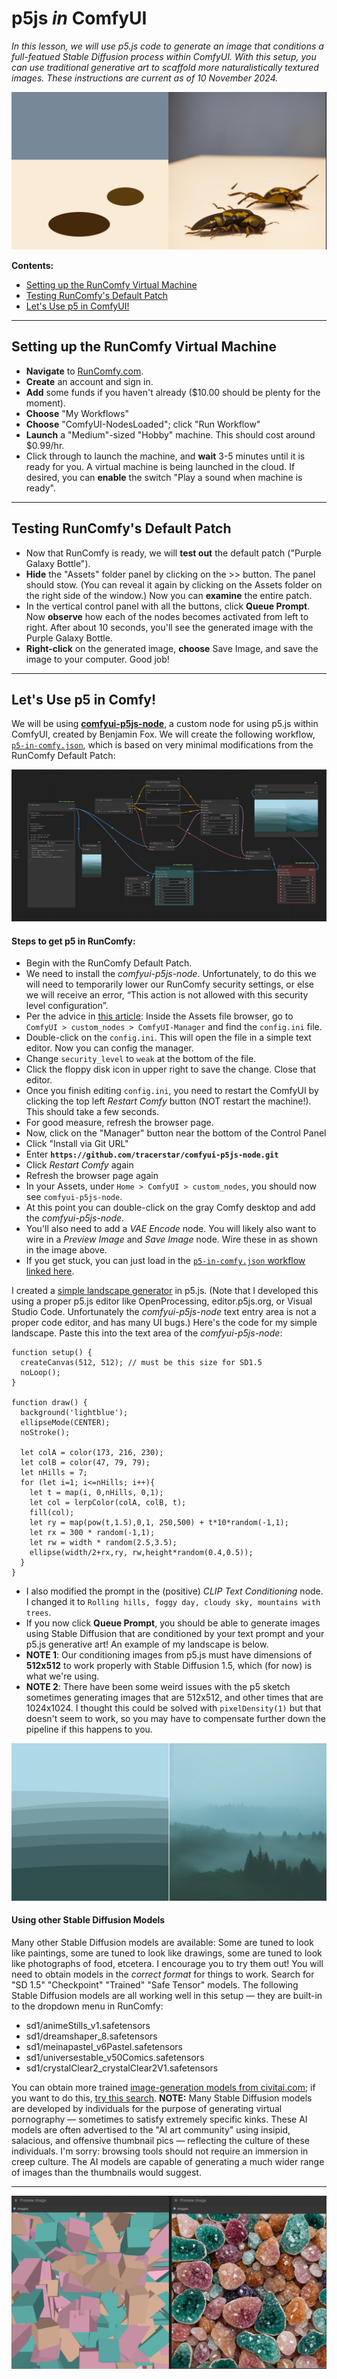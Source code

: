 
# p5js *in* ComfyUI

*In this lesson, we will use p5.js code to generate an image that conditions a full-featued Stable Diffusion process within ComfyUI. With this setup, you can use traditional generative art to scaffold more naturalistically textured images. These instructions are current as of 10 November 2024.*

![results.png](images/results.png)

**Contents:** 

* [Setting up the RunComfy Virtual Machine](#setting-up-the-runcomfy-virtual-machine)
* [Testing RunComfy's Default Patch](#testing-runcomfys-default-patch)
* [Let's Use p5 in ComfyUI!](#lets-use-p5-in-comfyui)

---


## Setting up the RunComfy Virtual Machine

* **Navigate** to [RunComfy.com](https://www.runcomfy.com/). 
* **Create** an account and sign in. 
* **Add** some funds if you haven't already ($10.00 should be plenty for the moment).
* **Choose** "My Workflows" 
* **Choose** "ComfyUI-NodesLoaded"; click "Run Workflow"
* **Launch** a "Medium"-sized "Hobby" machine. This should cost around $0.99/hr.
* Click through to launch the machine, and **wait** 3-5 minutes until it is ready for you. A virtual machine is being launched in the cloud. If desired, you can **enable** the switch "Play a sound when machine is ready".

---

## Testing RunComfy's Default Patch

* Now that RunComfy is ready, we will **test out** the default patch ("Purple Galaxy Bottle").
* **Hide** the "Assets" folder panel by clicking on the >> button. The panel should stow. (You can reveal it again by clicking on the Assets folder on the right side of the window.) Now you can **examine** the entire patch. 
* In the vertical control panel with all the buttons, click **Queue Prompt**. Now **observe** how each of the nodes becomes activated from left to right. After about 10 seconds, you'll see the generated image with the Purple Galaxy Bottle.
* **Right-click** on the generated image, **choose** Save Image, and save the image to your computer. Good job!

--- 

## Let's Use p5 in Comfy!

We will be using [**comfyui-p5js-node**](https://github.com/tracerstar/comfyui-p5js-node), a custom node for using p5.js within ComfyUI, created by Benjamin Fox. We will create the following workflow, [`p5-in-comfy.json`](workflows/p5-in-comfy.json), which is based on very minimal modifications from the RunComfy Default Patch:

![p5-in-comfy.png](workflows/p5-in-comfy.png)

#### Steps to get p5 in RunComfy:

* Begin with the RunComfy Default Patch. 
* We need to install the *comfyui-p5js-node*. Unfortunately, to do this we will need to temporarily lower our RunComfy security settings, or else we will receive an error, “This action is not allowed with this security level configuration”. 
* Per the advice in [this article](https://comfyui-guides.runcomfy.com/ultimate-comfyui-how-tos-a-runcomfy-guide/how-to-fix-this-action-is-not-allowed-with-this-security-level-configuration): Inside the Assets file browser, go to `ComfyUI > custom_nodes > ComfyUI-Manager` and find the `config.ini` file. 
* Double-click on the `config.ini`. This will open the file in a simple text editor. Now you can config the manager. 
* Change `security_level` to `weak` at the bottom of the file. 
* Click the floppy disk icon in upper right to save the change. Close that editor.
* Once you finish editing `config.ini`, you need to restart the ComfyUI by clicking the top left *Restart Comfy* button (NOT restart the machine!). This should take a few seconds. 
* For good measure, refresh the browser page. 
* Now, click on the "Manager" button near the bottom of the Control Panel
* Click "Install via Git URL"
* Enter **`https://github.com/tracerstar/comfyui-p5js-node.git`**
* Click *Restart Comfy* again 
* Refresh the browser page again
* In your Assets, under `Home > ComfyUI > custom_nodes`, you should now see `comfyui-p5js-node`. 
* At this point you can double-click on the gray Comfy desktop and add the *comfyui-p5js-node*. 
* You'll also need to add a *VAE Encode* node. You will likely also want to wire in a *Preview Image* and *Save Image* node. Wire these in as shown in the image above. 
* If you get stuck, you can just load in the [`p5-in-comfy.json` workflow linked here](workflows/p5-in-comfy.json). 

I created a [simple landscape generator](https://editor.p5js.org/golan/sketches/LPXbObyb5) in p5.js. (Note that I developed this using a proper p5.js editor like OpenProcessing, editor.p5js.org, or Visual Studio Code. Unfortunately the *comfyui-p5js-node* text entry area is not a proper code editor, and has many UI bugs.) Here's the code for my simple landscape. Paste this into the text area of the *comfyui-p5js-node*: 

```
function setup() {
  createCanvas(512, 512); // must be this size for SD1.5
  noLoop(); 
}

function draw() {
  background('lightblue');
  ellipseMode(CENTER); 
  noStroke(); 
  
  let colA = color(173, 216, 230);
  let colB = color(47, 79, 79);
  let nHills = 7; 
  for (let i=1; i<=nHills; i++){
    let t = map(i, 0,nHills, 0,1); 
    let col = lerpColor(colA, colB, t);
    fill(col); 
    let ry = map(pow(t,1.5),0,1, 250,500) + t*10*random(-1,1); 
    let rx = 300 * random(-1,1); 
    let rw = width * random(2.5,3.5); 
    ellipse(width/2+rx,ry, rw,height*random(0.4,0.5)); 
  }
}

```

* I also modified the prompt in the (positive) *CLIP Text Conditioning* node. I changed it to `Rolling hills, foggy day, cloudy sky, mountains with trees`. 
* If you now click **Queue Prompt**, you should be able to generate images using Stable Diffusion that are conditioned by your text prompt and your p5.js generative art! An example of my landscape is below.
* **NOTE 1**: Our conditioning images from p5.js must have dimensions of **512x512** to work properly with Stable Diffusion 1.5, which (for now) is what we're using.
* **NOTE 2**: There have been some weird issues with the p5 sketch sometimes generating images that are 512x512, and other times that are 1024x1024. I thought this could be solved with `pixelDensity(1)` but that doesn't seem to work, so you may have to compensate further down the pipeline if this happens to you. 


![landscape.png](images/landscape.png)


#### Using other Stable Diffusion Models

Many other Stable Diffusion models are available: Some are tuned to look like paintings, some are tuned to look like drawings, some are tuned to look like photographs of food, etcetera. I encourage you to try them out! You will need to obtain models in the *correct format* for things to work. Search for "SD 1.5" "Checkpoint" "Trained" "Safe Tensor" models. The following Stable Diffusion models are all working well in this setup — they are built-in to the dropdown menu in RunComfy: 

* sd1/animeStills_v1.safetensors
* sd1/dreamshaper_8.safetensors
* sd1/meinapastel_v6Pastel.safetensors
* sd1/universestable_v50Comics.safetensors
* sd1/crystalClear2_crystalClear2V1.safetensors

You can obtain more trained [image-generation models from civitai.com](https://civitai.com/models); if you want to do this, [try this search](https://civitai.com/search/models?baseModel=SD%201.5&modelType=Checkpoint&checkpointType=Trained&sortBy=models_v9). **NOTE:** Many Stable Diffusion models are developed by individuals for the purpose of generating virtual pornography — sometimes to satisfy extremely specific kinks. These AI models are often advertised to the "AI art community" using insipid, salacious, and offensive thumbnail pics — reflecting the culture of these individuals. I'm sorry: browsing tools should not require an immersion in creep culture. The AI models are capable of generating a much wider range of images than the thumbnails would suggest.


---

![tracerstar_geodes.jpg](images/tracerstar_geodes.jpg)
